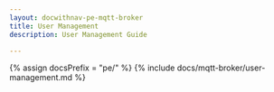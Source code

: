 ```yaml
---
layout: docwithnav-pe-mqtt-broker
title: User Management
description: User Management Guide

---
```


{% assign docsPrefix = "pe/" %}
{% include docs/mqtt-broker/user-management.md %}